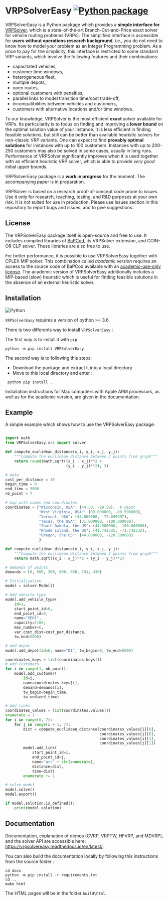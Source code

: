 # VRPSolverEasy [![Python package](https://github.com/inria-UFF/VRPSolverEasy/actions/workflows/python-package.yml/badge.svg)](https://github.com/inria-UFF/VRPSolverEasy/actions/workflows/python-package.yml)

VRPSolverEasy is a Python package which provides a **simple interface for** [VRPSolver](https://vrpsolver.math.u-bordeaux.fr/), which is a state-of-the-art Branch-Cut-and-Price exact solver for vehicle routing problems (VRPs). The simplified interface is accessible for **users without operations research background**, i.e., you do not need to know how to model your problem as an Integer Programming problem. As a price to pay for the simplicity, this interface is restricted to some standard VRP variants, which involve the following features and their combinations:
* capacitated vehicles,
* customer time windows,
* heterogeneous fleet,
* multiple depots,
* open routes, 
* optional customers with penalties,
* parallel links to model transition time/cost trade-off,
* incompatibilities between vehicles and customers,
* customers with alternative locations and/or time windows.

To our knowledge, VRPSolver is the most efficient **exact** solver available for VRPs. Its particularity is to focus on finding and improving a **lower bound** on the optimal solution value of your instance. It is less efficient in finding feasible solutions, but still can be better than available heuristic solvers for non-classic VRP variants. One can expect to find **provably optimal solutions** for instances with up to 100 customers. Instances with up to 200-250 customers may also be solved in some cases, usually in long runs. Performance of VRPSolver significantly improves when it is used together with an efficient heuristic VRP solver, which is able to provide *very good* initial upper bounds. 

VRPSolverEasy package is a **work in progress** for the moment. The accompanying paper is in preparation. 

VRPSolver is based on a research proof-of-concept code prone to issues. Use it only for research, teaching, testing, and R&D purposes at your own risk. It is not suited for use in production. Please use Issues section in this repository to report bugs and issues, and to give suggestions. 

## License

The VRPSolverEasy package itself is open-source and free to use. It includes compiled libraries of [BaPCod](https://bapcod.math.u-bordeaux.fr/), its VRPSolver extension, and COIN-OR CLP solver. These libraries are also free to use.  

For better performance, it is possible to use VRPSolverEasy together with CPLEX MIP solver. This combination called *academic version* requires an access to the source code of BaPCod available with an [academic-use-only license](https://bapcod.math.u-bordeaux.fr/#licence). The academic version of VRPSolverEasy additionally includes a MIP-based (slow) heuristic which is useful for finding feasible solutions in the absence of an external heuristic solver. 

## Installation 

![Python](https://upload.wikimedia.org/wikipedia/commons/c/c3/Python-logo-notext.svg)

`VRPSolverEasy` requires a version of python  >= 3.6

There is two differents way to install `VRPSolverEasy` :

The first way is to install it with `pip` 
```
python -m pip install VRPSolverEasy
```
The second way is to following this steps:

- Download the package and extract it into a local directory
- Move to this local directory and enter :
```
 python pip install .
```

Installation instructions for Mac computers with Apple ARM processors, as well as for the academic version, are given in the documentation.

## Example 

A simple example which shows how to use the VRPSolverEasy package:

```python

import math
from VRPSolverEasy.src import solver

def compute_euclidean_distance(x_i, y_i, x_j, y_j):
    """compute the euclidean distance between 2 points from graph"""
    return round(math.sqrt((x_i - x_j)**2 +
                           (y_i - y_j)**2), 3)

# data
cost_per_distance = 10
begin_time = 0
end_time = 5000
nb_point = 7

# map with names and coordinates
coordinates = {"Wisconsin, USA": (44.50, -89.50),  # depot
               "West Virginia, USA": (39.000000, -80.500000),
               "Vermont, USA": (44.000000, -72.699997),
               "Texas, the USA": (31.000000, -100.000000),
               "South Dakota, the US": (44.500000, -100.000000),
               "Rhode Island, the US": (41.742325, -71.742332),
               "Oregon, the US": (44.000000, -120.500000)
               }

def compute_euclidean_distance(x_i, y_i, x_j, y_j):
    """Compute the euclidean distance between 2 points from graph"""
    return math.sqrt((x_i - x_j)**2 + (y_i - y_j)**2)

# demands of points
demands = [0, 500, 300, 600, 658, 741, 436]

# Initialisation
model = solver.Model()

# Add vehicle type
model.add_vehicle_type(
    id=1,
    start_point_id=0,
    end_point_id=0,
    name="VEH1",
    capacity=1100,
    max_number=6,
    var_cost_dist=cost_per_distance,
    tw_end=5000)

# Add depot
model.add_depot(id=0, name="D1", tw_begin=0, tw_end=5000)

coordinates_keys = list(coordinates.keys())
# Add Customers
for i in range(1, nb_point):
    model.add_customer(
        id=i,
        name=coordinates_keys[i],
        demand=demands[i],
        tw_begin=begin_time,
        tw_end=end_time)

# Add links
coordinates_values = list(coordinates.values())
enumerate = 1
for i in range(0, 7):
    for j in range(i + 1, 7):
        dist = compute_euclidean_distance(coordinates_values[i][0],
                                          coordinates_values[j][0],
                                          coordinates_values[i][1],
                                          coordinates_values[j][1])
        model.add_link(
            start_point_id=i,
            end_point_id=j,
            name="arc" + str(enumerate),
            distance=dist,
            time=dist)
        enumerate += 1

# solve model
model.solve()
model.export()

if model.solution.is_defined():
    print(model.solution)

```
## Documentation

Documentation, explanation of demos (CVRP, VRPTW, HFVRP, and MDVRP), and the solver API are accessible here: https://vrpsolvereasy.readthedocs.io/en/latest/. 

You can also build the documentation locally by following this instructions from the source folder :

```
cd docs
python -m pip install -r requirements.txt
cd ..
make html
```

The HTML pages will be in the folder `build\html`.
